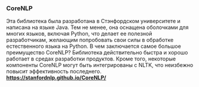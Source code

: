 ### CoreNLP
Эта библиотека была разработана в Стэнфордском университете и написана на языке 
Java. Тем не менее, она оснащена оболочками для многих языков, включая Python, 
что делает ее полезной разработчикам, желающим попробовать свои силы в обработке 
естественного языка на Python. В чем заключается самое большое преимущество CoreNLP? 
Библиотека действительно быстра и хорошо работает в средах разработки продуктов.
Кроме того, некоторые компоненты CoreNLP могут быть интегрированы с NLTK, 
что неизбежно повысит эффективность последнего.
**https://stanfordnlp.github.io/CoreNLP/**
